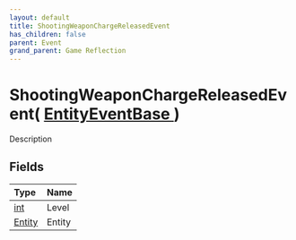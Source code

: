 ```yaml
---
layout: default
title: ShootingWeaponChargeReleasedEvent
has_children: false
parent: Event
grand_parent: Game Reflection
---
```

# ShootingWeaponChargeReleasedEvent( [ EntityEventBase ](/docs/game-reflection/events/entity_event_base) )
Description 

## Fields

| Type | Name |
|:-------------|:--------------|
| [int](/docs/game-reflection/enums/int) | Level |
| [Entity](/docs/game-reflection/classes/entity) | Entity |

